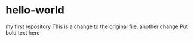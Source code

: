 # hello-world
my first repository
This is a change to the original file.
another change
Put bold text here
